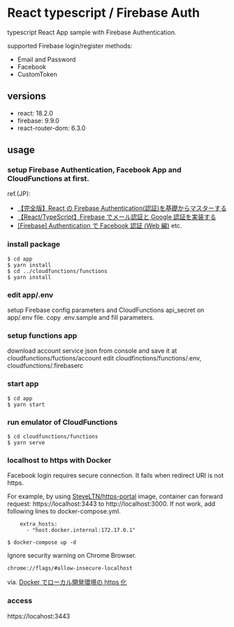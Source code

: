 # React typescript / Firebase Auth

typescript React App sample with Firebase Authentication.

supported Firebase login/register methods:

- Email and Password
- Facebook
- CustomToken

## versions

- react: 18.2.0
- firebase: 9.9.0
- react-router-dom: 6.3.0

## usage

### setup Firebase Authentication, Facebook App and CloudFunctions at first.

ref.(JP):

- [【完全版】React の Firebase Authentication(認証)を基礎からマスターする](https://reffect.co.jp/react/react-firebase-auth)
- [【React/TypeScript】Firebase でメール認証と Google 認証を実装する](https://btj0.com/blog/react/firebase-auth/)
- [[Firebase] Authentication で Facebook 認証 (Web 編)](https://blog.katsubemakito.net/firebase/firebase-authentication-facebook-web1)
  etc.

### install package

```
$ cd app
$ yarn install
$ cd ../cloudfunctions/functions
$ yarn install
```

### edit app/.env

setup Firebase config parameters and CloudFunctions api_secret on app/.env file.
copy .env.sample and fill parameters.

### setup functions app

download account service json from console and save it at cloudfunctions/fuctions/account
edit cloudfinctions/functions/.env, cloudfunctions/.firebaserc

### start app

```
$ cd app
$ yarn start
```

### run emulator of CloudFunctions

```
$ cd cloudfunctions/functions
$ yarn serve
```

### localhost to https with Docker

Facebook login requires secure connection. It fails when redirect URI is not https.

For example, by using [SteveLTN/https-portal](https://github.com/SteveLTN/https-portal) image, container can forward request: https://localhost:3443 to http://localhost:3000.
If not work, add following lines to docker-compose.yml.

```
    extra_hosts:
      - "host.docker.internal:172.17.0.1"
```

```
$ docker-compose up -d
```

Ignore security warning on Chrome Browser.

```
chrome://flags/#allow-insecure-localhost
```

via. [Docker でローカル開発環境の https 化](https://qiita.com/muk-ai/items/413ae83b0a241495dd34)

### access

https://locahost:3443
